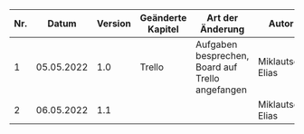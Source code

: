 | Nr. | Datum      | Version | Geänderte Kapitel | Art der  Änderung     | Autor       | Status |
|-----|------------|---------|-------------------|-----------------------|-------------|--------|
| 1   | 05.05.2022 | 1.0     | Trello            | Aufgaben besprechen, Board auf Trello angefangen | Miklautsch Elias | iB |
| 2   | 06.05.2022 | 1.1     |   |  | Miklautsch Elias | iB |